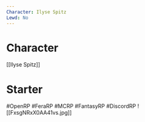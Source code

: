 ```yaml
---
Character: Ilyse Spitz
Lewd: No
---
```

# Character
[[Ilyse Spitz]]

# Starter


#OpenRP #FeraRP #MCRP #FantasyRP #DiscordRP
![[FxsgNRxX0AA41vs.jpg]]